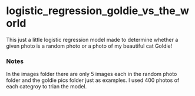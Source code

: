 # logistic_regression_goldie_vs_the_world

This just a little logistic regression model made to determine whether a given photo is a random photo or a photo of my beautiful cat Goldie!

### Notes

In the images folder there are only 5 images each in the random photo folder and the goldie pics folder just as examples. I used 400 photos of each categroy to trian the model.
